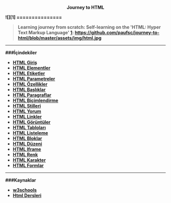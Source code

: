 <p align="center"><b>Journey to HTML </p>
![][1]
===============

>Learning journey from scratch: Self-learning on the 'HTML: Hyper Text Markup Language' 
[1]: https://github.com/paufsc/journey-to-html/blob/master/assets/img/html.jpg


-------------------
###İçindekiler

* [HTML Giriş](./docs/tr/HTML.md)
* [HTML Elementler]()     
* [HTML Etiketler]()   
* [HTML Parametreler]() 
* [HTML Özellikler]() 
* [HTML Başlıklar]() 
* [HTML Paragraflar]()
* [HTML Biçimlendirme](./docs/tr/bicimlendirme.md) 
* [HTML Stilleri]() 
* [HTML Yorum]() 
* [HTML Linkler]() 
* [HTML Görüntüler]() 
* [HTML Tabloları]() 
* [HTML Listeleme]() 
* [HTML Bloklar]() 
* [HTML Düzeni]() 
* [HTML Iframe](./docs/tr/iframe.md)   
* [HTML Renk](./docs/tr/renkler.md) 
* [HTML Karakter]() 
* [HTML Formlar](./docs/tr/formlar.md) 


-----------------------
###Kaynaklar

* [w3schools](http://www.w3schools.com/html/)
* [Html Dersleri](http://www.htmldersleri.org/)




[1]: https://github.com/paufsc/journey-to-html/blob/master/assets/img/html.jpg
